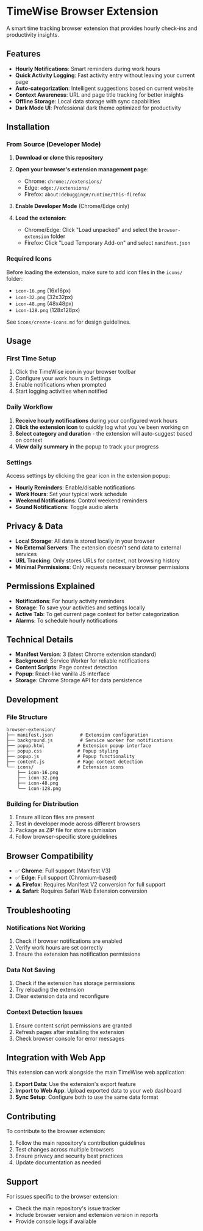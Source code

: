 # TimeWise Browser Extension

A smart time tracking browser extension that provides hourly check-ins and productivity insights.

## Features

- **Hourly Notifications**: Smart reminders during work hours
- **Quick Activity Logging**: Fast activity entry without leaving your current page
- **Auto-categorization**: Intelligent suggestions based on current website
- **Context Awareness**: URL and page title tracking for better insights
- **Offline Storage**: Local data storage with sync capabilities
- **Dark Mode UI**: Professional dark theme optimized for productivity

## Installation

### From Source (Developer Mode)

1. **Download or clone this repository**
2. **Open your browser's extension management page**:
   - Chrome: `chrome://extensions/`
   - Edge: `edge://extensions/`
   - Firefox: `about:debugging#/runtime/this-firefox`

3. **Enable Developer Mode** (Chrome/Edge only)
4. **Load the extension**:
   - Chrome/Edge: Click "Load unpacked" and select the `browser-extension` folder
   - Firefox: Click "Load Temporary Add-on" and select `manifest.json`

### Required Icons

Before loading the extension, make sure to add icon files in the `icons/` folder:
- `icon-16.png` (16x16px)
- `icon-32.png` (32x32px) 
- `icon-48.png` (48x48px)
- `icon-128.png` (128x128px)

See `icons/create-icons.md` for design guidelines.

## Usage

### First Time Setup

1. Click the TimeWise icon in your browser toolbar
2. Configure your work hours in Settings
3. Enable notifications when prompted
4. Start logging activities when notified

### Daily Workflow

1. **Receive hourly notifications** during your configured work hours
2. **Click the extension icon** to quickly log what you've been working on
3. **Select category and duration** - the extension will auto-suggest based on context
4. **View daily summary** in the popup to track your progress

### Settings

Access settings by clicking the gear icon in the extension popup:

- **Hourly Reminders**: Enable/disable notifications
- **Work Hours**: Set your typical work schedule
- **Weekend Notifications**: Control weekend reminders
- **Sound Notifications**: Toggle audio alerts

## Privacy & Data

- **Local Storage**: All data is stored locally in your browser
- **No External Servers**: The extension doesn't send data to external services
- **URL Tracking**: Only stores URLs for context, not browsing history
- **Minimal Permissions**: Only requests necessary browser permissions

## Permissions Explained

- **Notifications**: For hourly activity reminders
- **Storage**: To save your activities and settings locally
- **Active Tab**: To get current page context for better categorization
- **Alarms**: To schedule hourly notifications

## Technical Details

- **Manifest Version**: 3 (latest Chrome extension standard)
- **Background**: Service Worker for reliable notifications
- **Content Scripts**: Page context detection
- **Popup**: React-like vanilla JS interface
- **Storage**: Chrome Storage API for data persistence

## Development

### File Structure
```
browser-extension/
├── manifest.json          # Extension configuration
├── background.js          # Service worker for notifications
├── popup.html            # Extension popup interface
├── popup.css             # Popup styling
├── popup.js              # Popup functionality
├── content.js            # Page context detection
└── icons/                # Extension icons
    ├── icon-16.png
    ├── icon-32.png
    ├── icon-48.png
    └── icon-128.png
```

### Building for Distribution

1. Ensure all icon files are present
2. Test in developer mode across different browsers
3. Package as ZIP file for store submission
4. Follow browser-specific store guidelines

## Browser Compatibility

- ✅ **Chrome**: Full support (Manifest V3)
- ✅ **Edge**: Full support (Chromium-based)
- ⚠️ **Firefox**: Requires Manifest V2 conversion for full support
- ⚠️ **Safari**: Requires Safari Web Extension conversion

## Troubleshooting

### Notifications Not Working
1. Check if browser notifications are enabled
2. Verify work hours are set correctly
3. Ensure the extension has notification permissions

### Data Not Saving
1. Check if the extension has storage permissions
2. Try reloading the extension
3. Clear extension data and reconfigure

### Context Detection Issues
1. Ensure content script permissions are granted
2. Refresh pages after installing the extension
3. Check browser console for error messages

## Integration with Web App

This extension can work alongside the main TimeWise web application:

1. **Export Data**: Use the extension's export feature
2. **Import to Web App**: Upload exported data to your web dashboard
3. **Sync Setup**: Configure both to use the same data format

## Contributing

To contribute to the browser extension:

1. Follow the main repository's contribution guidelines
2. Test changes across multiple browsers
3. Ensure privacy and security best practices
4. Update documentation as needed

## Support

For issues specific to the browser extension:
- Check the main repository's issue tracker
- Include browser version and extension version in reports
- Provide console logs if available